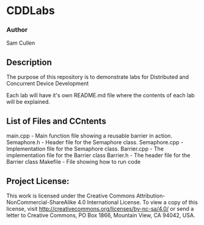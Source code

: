 # CDDLabs

### Author
Sam Cullen
## Description
The purpose of this repository is to demonstrate labs for Distributed and Concurrent Device Development

Each lab will have it's own README.md file where the contents of each lab will be explained.

## List of Files and CCntents
main.cpp -  Main function file showing a reusable barrier in action.
Semaphore.h - Header file for the Semaphore class.
Semaphore.cpp - Implementation file for the Semaphore class.
Barrier.cpp - The implementation file for the Barrier class
Barrier.h - The header file for the Barrier class
Makefile - File showing how to run code

## Project License:
This work is licensed under the Creative Commons Attribution-NonCommercial-ShareAlike 4.0 International License. To view a copy of this license, visit http://creativecommons.org/licenses/by-nc-sa/4.0/ or send a letter to Creative Commons, PO Box 1866, Mountain View, CA 94042, USA.
